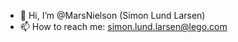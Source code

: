 - 👋 Hi, I’m @MarsNielson (Simon Lund Larsen)
- 📫 How to reach me: simon.lund.larsen@lego.com

<!---
MarsNielson/MarsNielson is a ✨ special ✨ repository because its `README.md` (this file) appears on your GitHub profile.
You can click the Preview link to take a look at your changes.
--->
